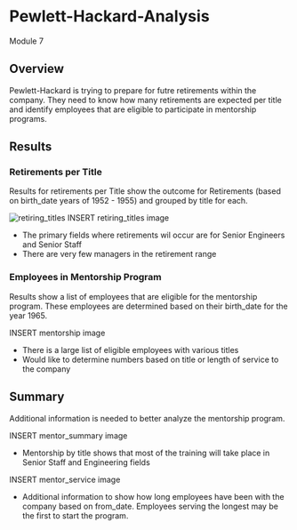 # Pewlett-Hackard-Analysis
Module 7

## Overview
Pewlett-Hackard is trying to prepare for futre retirements within the company.  They need to know how many retirements are expected per title and identify employees that are eligible to participate in mentorship programs.

## Results

### Retirements per Title

Results for retirements per Title show the outcome for Retirements (based on birth_date years of 1952 - 1955) and grouped by title for each.

![retiring_titles](files/Users/jzhang/Desktop/Isolated.png)
INSERT retiring_titles image

- The primary fields where retirements wil occur are for Senior Engineers and Senior Staff
- There are very few managers in the retirement range

### Employees in Mentorship Program

Results show a list of employees that are eligible for the mentorship program.  These employees are determined based on their birth_date for the year 1965.

INSERT mentorship image

- There is a large list of eligible employees with various titles
- Would like to determine numbers based on title or length of service to the company

## Summary

Additional information is needed to better analyze the mentorship program. 

INSERT mentor_summary image

- Mentorship by title shows that most of the training will take place in Senior Staff and Engineering fields

INSERT mentor_service image

- Additional information to show how long employees have been with the company based on from_date.  Employees serving the longest may be the first to start the program.











